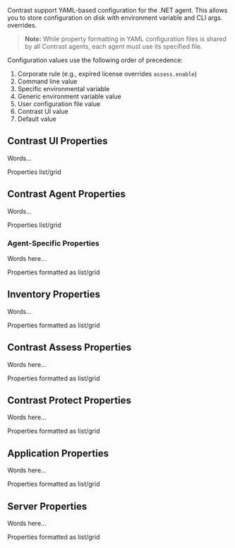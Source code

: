 <!--
title: "YAML configuration for the .NET agent "
description: "Instructions and template for configuring .NET agent properties via YAML file"
tags: "installation net agent YAML configuration rules properties"
-->

Contrast support YAML-based configuration for the .NET agent. This allows you to store configuration on disk with environment variable and CLI args. overrides.

> **Note:** While property formatting in YAML configuration files is shared by all Contrast agents, each agent must use its specified file. 

Configuration values use the following order of precedence: 

1. Corporate rule (e.g., expired license overrides `assess.enable`)
2. Command line value
3. Specific environmental variable
4. Generic environment variable value
5. User configuration file value
6. Contrast UI value
7. Default value


<!-- Other use and file location info -->


## Contrast UI Properties

Words...

Properties list/grid

## Contrast Agent Properties

Words...

Properties list/grid


### Agent-Specific Properties

Words here...

Properties formatted as list/grid


## Inventory Properties

Words...

Properties formatted as list/grid


## Contrast Assess Properties

Words here...

Properties formatted as list/grid


## Contrast Protect Properties

Words here...

Properties formatted as list/grid


## Application Properties

Words here...

Properties formatted as list/grid


## Server Properties 

Words here...

Properties formatted as list/grid


